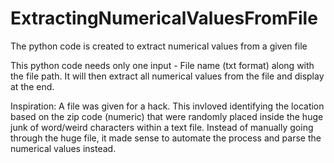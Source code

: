 # ExtractingNumericalValuesFromFile
The python code is created to extract numerical values from a given file

This python code needs only one input - File name (txt format) along with the file path. It will then extract all numerical values from the file and display at the end.

Inspiration: A file was given for a hack. This invloved identifying the location based on the zip code (numeric) that were randomly placed inside the huge junk of word/weird characters within a text file. Instead of manually going through the huge file, it made sense to automate the process and parse the numerical values instead.
